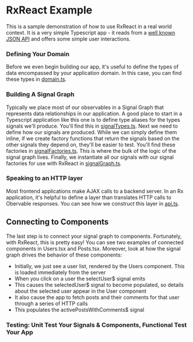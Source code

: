 # RxReact Example

This is a sample demonstration of how to use RxReact in a real world context. It is a very simple Typescript app - it reads from a [well known JSON API](https://jsonplaceholder.typicode.com) and offers some simple user interactions.

### Defining Your Domain

Before we even begin building our app, it's useful to define the types of data encompassed by your application domain. In this case, you can find these types in [domain.ts](src/domain.ts).

### Building A Signal Graph

Typically we place most of our observables in a Signal Graph that represents data relationships in our application. A good place to start in a Typescript application like this one is to define type aliases for the types signals we'll produce. You'll find this in [signalTypes.ts](src/signalGraph/signalTypes.ts). Next we need to define how our signals are produced. While we can simply define them inline, if we create factory functions that return the signals based on the other signals they depend on, they'll be easier to test. You'll find these factories in [signalFactories.ts](src/signalGraph/signalFactories.ts). This is where the bulk of the logic of the signal graph lives. Finally, we instantiate all our signals with our signal factories for use with RxReact in [signalGraph.ts](src/signalGraph/signalGraph.ts).

### Speaking to an HTTP layer

Most frontend applications make AJAX calls to a backend server. In an Rx application, it's helpful to define a layer than translates HTTP calls to Obervable responses. You can see how we construct this layer in [api.ts](src/http/api.ts).

## Connecting to Components

The last step is to connect your signal graph to components. Fortunately, with RxReact, this is pretty easy! You can see two examples of connected components in Users.tsx and Posts.tsx. Moreover, look at how the signal graph drives the behavior of these components:

* Initially, we just see a user list, rendered by the Users component. This is loaded immediately from the server
* When you click on a user the selectUser$ signal emits
* This causes the selectedUser$ signal to become populated, so details about the selected user appear in the User component
* It also cause the app to fetch posts and their comments for that user through a series of HTTP calls
* This populates the activePostsWithComments$ signal

### Testing: Unit Test Your Signals & Components, Functional Test Your App
